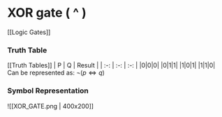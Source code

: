 # XOR gate ( ^ )
[[Logic Gates]]

### Truth Table 
[[Truth Tables]]
| P | Q | Result |
| :-: | :-: | :-: |
|0|0|0|
|0|1|1|
|1|0|1|
|1|1|0|
Can be represented as: $\lnot (p \Leftrightarrow q)$

### Symbol Representation
![[XOR_GATE.png | 400x200]]
